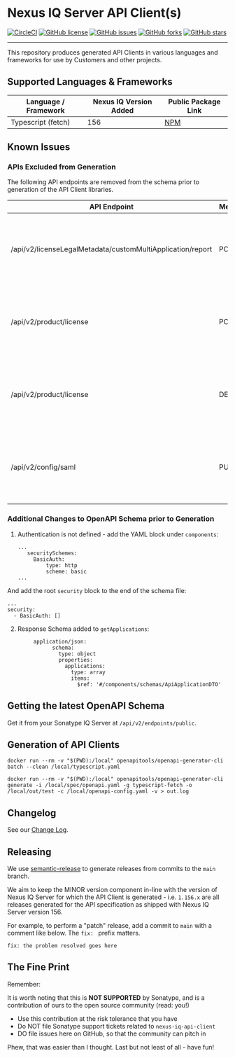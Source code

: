 <!--

    Copyright 2019-Present Sonatype Inc.

    Licensed under the Apache License, Version 2.0 (the "License");
    you may not use this file except in compliance with the License.
    You may obtain a copy of the License at

        http://www.apache.org/licenses/LICENSE-2.0

    Unless required by applicable law or agreed to in writing, software
    distributed under the License is distributed on an "AS IS" BASIS,
    WITHOUT WARRANTIES OR CONDITIONS OF ANY KIND, either express or implied.
    See the License for the specific language governing permissions and
    limitations under the License.

-->

# Nexus IQ Server API Client(s)

[![CircleCI](https://circleci.com/gh/sonatype-nexus-community/nexus-iq-api-client/tree/main.svg?style=svg)](https://circleci.com/gh/sonatype-nexus-community/nexus-iq-api-client/tree/main)
[![GitHub license](https://img.shields.io/github/license/sonatype-nexus-community/nexus-iq-api-client)](https://github.com/sonatype-nexus-community/nexus-iq-api-client/blob/main/LICENSE)
[![GitHub issues](https://img.shields.io/github/issues/sonatype-nexus-community/nexus-iq-api-client)](https://github.com/sonatype-nexus-community/nexus-iq-api-client/issues)
[![GitHub forks](https://img.shields.io/github/forks/sonatype-nexus-community/nexus-iq-api-client)](https://github.com/sonatype-nexus-community/nexus-iq-api-client/network)
[![GitHub stars](https://img.shields.io/github/stars/sonatype-nexus-community/nexus-iq-api-client)](https://github.com/sonatype-nexus-community/nexus-iq-api-client/stargazers)

----

This repository produces generated API Clients in various languages and frameworks for use by Customers and other projects.

## Supported Languages & Frameworks

| Language / Framework | Nexus IQ Version Added | Public Package Link |
| -------------------- | ---------------------- | ------------------- |
| Typescript (fetch)   | 156 | [NPM](https://www.npmjs.com/package/@sonatype/nexus-iq-api-client) |

## Known Issues

### APIs Excluded from Generation

The following API endpoints are removed from the schema prior to generation of the API Client libraries.

| API Endpoint | Method | Reason |
| ------------ | ------ | ------ |
| /api/v2/licenseLegalMetadata/customMultiApplication/report | POST | Relies on a schema of undefined `object` - generated code is invalid in Typescript. |
| /api/v2/product/license | POST | Relies on a schema of undefined `object` - generated code is invalid in Typescript. |
| /api/v2/product/license | DELETE | Relies on a schema of undefined `object` - generated code is invalid in Typescript. |
| /api/v2/config/saml | PUT | Relies on a schema of undefined `object` - generated code is invalid in Typescript. |

### Additional Changes to OpenAPI Schema prior to Generation

1. Authentication is not defined - add the YAML block under `components`:
   ```
   ...
      securitySchemes:
        BasicAuth:
            type: http
            scheme: basic
   ...
   ```
  And add the root `security` block to the end of the schema file:
  ```
  ...
  security:
    - BasicAuth: []
  ```

2. Response Schema added to `getApplications`:
   ```
        application/json:
              schema:
                type: object
                properties:
                  applications:
                    type: array
                    items:
                      $ref: '#/components/schemas/ApiApplicationDTO'
   ```


## Getting the latest OpenAPI Schema

Get it from your Sonatype IQ Server at `/api/v2/endpoints/public`.

## Generation of API Clients

```
docker run --rm -v "$(PWD):/local" openapitools/openapi-generator-cli batch --clean /local/typescript.yaml

docker run --rm -v "$(PWD):/local" openapitools/openapi-generator-cli generate -i /local/spec/openapi.yaml -g typescript-fetch -o /local/out/test -c /local/openapi-config.yaml -v > out.log
```

## Changelog

See our [Change Log](./CHANGELOG.md).

## Releasing

We use [semantic-release](https://python-semantic-release.readthedocs.io/en/latest/) to generate releases
from commits to the `main` branch.

We aim to keep the MINOR version component in-line with the version of Nexus IQ Server for which the API Client is generated - i.e. `1.156.x` are all releases generated for the API specification as shipped with Nexus IQ Server version 156.

For example, to perform a "patch" release, add a commit to `main` with a comment like below. The `fix: ` prefix matters.

```
fix: the problem resolved goes here
```

## The Fine Print

Remember:

It is worth noting that this is **NOT SUPPORTED** by Sonatype, and is a contribution of ours to the open source
community (read: you!)

* Use this contribution at the risk tolerance that you have
* Do NOT file Sonatype support tickets related to `nexus-iq-api-client`
* DO file issues here on GitHub, so that the community can pitch in

Phew, that was easier than I thought. Last but not least of all - have fun!
